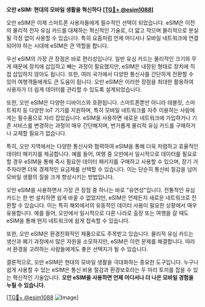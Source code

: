 **오만 eSIM: 현대의 모바일 생활을 혁신하다 [[TG💪+ @esim1088](https://t.me/s/esim1088)]**

오만 eSIM은 이제 스마트폰 사용자들에게 필수적인 선택이 되었습니다. eSIM은 이전의 물리적 전자 유심 카드를 대체하는 혁신적인 기술로, 더 얇고 작으며 물리적으로 분실될 걱정 없이 사용할 수 있습니다. 특히 요즘처럼 언제 어디서나 모바일 네트워크에 연결되어야 하는 시대에 eSIM은 큰 역할을 합니다.

우선 eSIM의 가장 큰 장점은 바로 편리성입니다. 일반 유심 카드는 물리적인 크기와 무게 때문에 장치에 삽입하고 빼는 과정이 필요했지만, eSIM은 내장된 형태로 장치에 직접 삽입하지 않아도 됩니다. 또한, 여러 국가에서 다양한 통신사를 간단하게 전환할 수 있어 여행객들에게도 큰 도움이 됩니다. 오만 eSIM은 이러한 장점을 최대한 활용하여 사용자가 더 쉽게 데이터를 관리할 수 있도록 설계되었습니다.

또한, 오만 eSIM은 다양한 디바이스와 호환됩니다. 스마트폰뿐만 아니라 태블릿, 스마트워치 등 다양한 IoT 기기를 지원하며, 특히 모바일 네트워크를 자주 이용하는 사람에게는 필수품으로 자리 잡았습니다. eSIM을 사용하면 새로운 네트워크에 가입하거나 기존 서비스를 변경하는 과정이 매우 간단해지며, 번거롭게 물리적 유심 카드를 구매하거나 교체할 필요가 없습니다.

특히, 오만 지역에서는 다양한 통신사와 협력하여 eSIM을 통해 더욱 저렴하고 효율적인 데이터 패키지를 제공합니다. 예를 들어, 여행 중 오만에서 일시적으로 데이터를 필요로 할 경우 eSIM을 통해 즉시 필요한 데이터 패키지를 구매하고 사용할 수 있으며, 장기 거주자라면 더욱 경제적인 요금제를 선택할 수 있습니다. 이는 단순히 통신비 절감을 넘어 모바일 생활의 질을 크게 향상시키는 방법입니다.

오만 eSIM을 사용하면서 가장 큰 장점 중 하나는 바로 "유연성"입니다. 전통적인 유심 카드는 한 번 설치하면 쉽게 바꿀 수 없었지만, eSIM은 언제든지 새로운 네트워크로 전환할 수 있습니다. 이는 특히 해외에서의 유동적인 데이터 사용이 필요한 상황에서 매우 유용합니다. 예를 들어, 오만에서 일시적으로 다른 나라로 출장 또는 여행을 갈 때도 eSIM을 통해 현지 네트워크에 쉽게 접속할 수 있습니다.

또한, 오만 eSIM은 환경친화적인 제품으로도 주목받고 있습니다. 물리적 유심 카드는 생산과 폐기 과정에서 많은 자원을 소모하지만, eSIM은 이런 문제를 해결합니다. 따라서 환경을 고려하는 사람들에게도 좋은 선택지가 될 수 있습니다.

결론적으로, 오만 eSIM은 현대의 모바일 생활을 극대화하는 중요한 도구입니다. 누구나 쉽게 사용할 수 있는 eSIM은 통신 비용 절감과 환경보호라는 두 마리 토끼를 잡을 수 있는 혁신적인 기술입니다. **오만 eSIM을 사용하면 언제 어디서나 더 나은 모바일 경험을 누릴 수 있습니다.**

[[TG💪+ @esim1088](https://t.me/s/esim1088) ![Image](https://i.postimg.cc/Y0z9fWf4/image.png)]